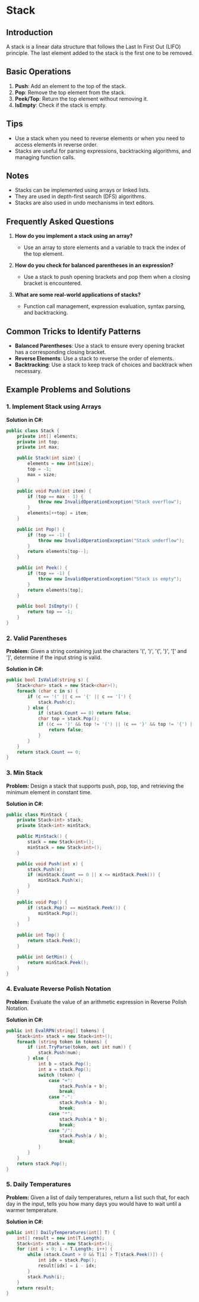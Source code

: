 # Stack

## Introduction
A stack is a linear data structure that follows the Last In First Out (LIFO) principle. The last element added to the stack is the first one to be removed.

## Basic Operations
1. **Push**: Add an element to the top of the stack.
2. **Pop**: Remove the top element from the stack.
3. **Peek/Top**: Return the top element without removing it.
4. **IsEmpty**: Check if the stack is empty.

## Tips
- Use a stack when you need to reverse elements or when you need to access elements in reverse order.
- Stacks are useful for parsing expressions, backtracking algorithms, and managing function calls.

## Notes
- Stacks can be implemented using arrays or linked lists.
- They are used in depth-first search (DFS) algorithms.
- Stacks are also used in undo mechanisms in text editors.

## Frequently Asked Questions
1. **How do you implement a stack using an array?**
   - Use an array to store elements and a variable to track the index of the top element.

2. **How do you check for balanced parentheses in an expression?**
   - Use a stack to push opening brackets and pop them when a closing bracket is encountered.

3. **What are some real-world applications of stacks?**
   - Function call management, expression evaluation, syntax parsing, and backtracking.

## Common Tricks to Identify Patterns
- **Balanced Parentheses**: Use a stack to ensure every opening bracket has a corresponding closing bracket.
- **Reverse Elements**: Use a stack to reverse the order of elements.
- **Backtracking**: Use a stack to keep track of choices and backtrack when necessary.

## Example Problems and Solutions

### 1. Implement Stack using Arrays
**Solution in C#:**
```csharp
public class Stack {
    private int[] elements;
    private int top;
    private int max;

    public Stack(int size) {
        elements = new int[size];
        top = -1;
        max = size;
    }

    public void Push(int item) {
        if (top == max - 1) {
            throw new InvalidOperationException("Stack overflow");
        }
        elements[++top] = item;
    }

    public int Pop() {
        if (top == -1) {
            throw new InvalidOperationException("Stack underflow");
        }
        return elements[top--];
    }

    public int Peek() {
        if (top == -1) {
            throw new InvalidOperationException("Stack is empty");
        }
        return elements[top];
    }

    public bool IsEmpty() {
        return top == -1;
    }
}
```

### 2. Valid Parentheses
**Problem:** Given a string containing just the characters '(', ')', '{', '}', '[' and ']', determine if the input string is valid.

**Solution in C#:**
```csharp
public bool IsValid(string s) {
    Stack<char> stack = new Stack<char>();
    foreach (char c in s) {
        if (c == '(' || c == '{' || c == '[') {
            stack.Push(c);
        } else {
            if (stack.Count == 0) return false;
            char top = stack.Pop();
            if ((c == ')' && top != '(') || (c == '}' && top != '{') || (c == ']' && top != '[')) {
                return false;
            }
        }
    }
    return stack.Count == 0;
}
```

### 3. Min Stack
**Problem:** Design a stack that supports push, pop, top, and retrieving the minimum element in constant time.

**Solution in C#:**
```csharp
public class MinStack {
    private Stack<int> stack;
    private Stack<int> minStack;

    public MinStack() {
        stack = new Stack<int>();
        minStack = new Stack<int>();
    }

    public void Push(int x) {
        stack.Push(x);
        if (minStack.Count == 0 || x <= minStack.Peek()) {
            minStack.Push(x);
        }
    }

    public void Pop() {
        if (stack.Pop() == minStack.Peek()) {
            minStack.Pop();
        }
    }

    public int Top() {
        return stack.Peek();
    }

    public int GetMin() {
        return minStack.Peek();
    }
}
```

### 4. Evaluate Reverse Polish Notation
**Problem:** Evaluate the value of an arithmetic expression in Reverse Polish Notation.

**Solution in C#:**
```csharp
public int EvalRPN(string[] tokens) {
    Stack<int> stack = new Stack<int>();
    foreach (string token in tokens) {
        if (int.TryParse(token, out int num)) {
            stack.Push(num);
        } else {
            int b = stack.Pop();
            int a = stack.Pop();
            switch (token) {
                case "+":
                    stack.Push(a + b);
                    break;
                case "-":
                    stack.Push(a - b);
                    break;
                case "*":
                    stack.Push(a * b);
                    break;
                case "/":
                    stack.Push(a / b);
                    break;
            }
        }
    }
    return stack.Pop();
}
```

### 5. Daily Temperatures
**Problem:** Given a list of daily temperatures, return a list such that, for each day in the input, tells you how many days you would have to wait until a warmer temperature.

**Solution in C#:**
```csharp
public int[] DailyTemperatures(int[] T) {
    int[] result = new int[T.Length];
    Stack<int> stack = new Stack<int>();
    for (int i = 0; i < T.Length; i++) {
        while (stack.Count > 0 && T[i] > T[stack.Peek()]) {
            int idx = stack.Pop();
            result[idx] = i - idx;
        }
        stack.Push(i);
    }
    return result;
}
```


